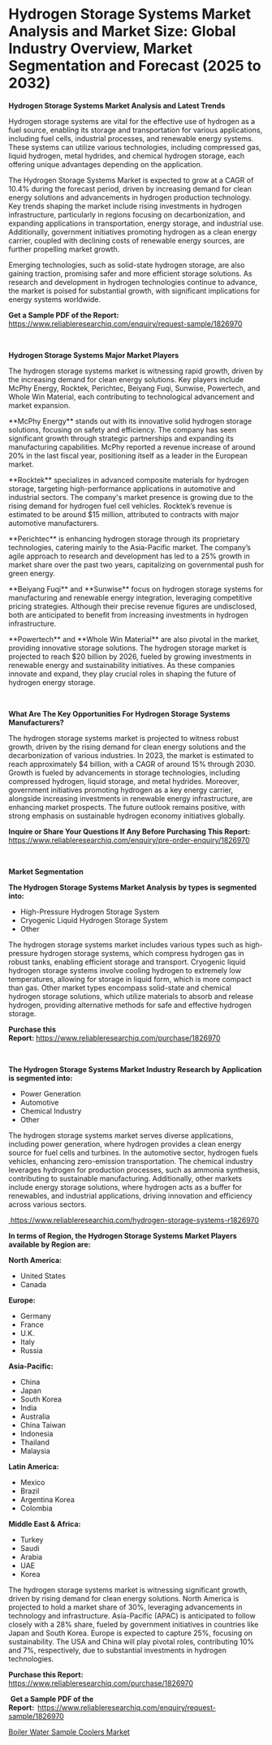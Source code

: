 <p><h1>Hydrogen Storage Systems Market Analysis and Market Size: Global Industry Overview, Market Segmentation and Forecast (2025 to 2032)</h1></p><p><strong>Hydrogen Storage Systems Market Analysis and Latest Trends</strong></p>
<p><p>Hydrogen storage systems are vital for the effective use of hydrogen as a fuel source, enabling its storage and transportation for various applications, including fuel cells, industrial processes, and renewable energy systems. These systems can utilize various technologies, including compressed gas, liquid hydrogen, metal hydrides, and chemical hydrogen storage, each offering unique advantages depending on the application.</p><p>The Hydrogen Storage Systems Market is expected to grow at a CAGR of 10.4% during the forecast period, driven by increasing demand for clean energy solutions and advancements in hydrogen production technology. Key trends shaping the market include rising investments in hydrogen infrastructure, particularly in regions focusing on decarbonization, and expanding applications in transportation, energy storage, and industrial use. Additionally, government initiatives promoting hydrogen as a clean energy carrier, coupled with declining costs of renewable energy sources, are further propelling market growth. </p><p>Emerging technologies, such as solid-state hydrogen storage, are also gaining traction, promising safer and more efficient storage solutions. As research and development in hydrogen technologies continue to advance, the market is poised for substantial growth, with significant implications for energy systems worldwide.</p></p>
<p><strong>Get a Sample PDF of the Report:&nbsp;</strong> <a href="https://www.reliableresearchiq.com/enquiry/request-sample/1826970?utm_campaign=2750&utm_medium=2&utm_source=Github&utm_content=ia&utm_term=22022025&utm_id=hydrogen-storage-systems">https://www.reliableresearchiq.com/enquiry/request-sample/1826970</a></p>
<p>&nbsp;</p>
<p><strong>Hydrogen Storage Systems Major Market Players</strong></p>
<p><p>The hydrogen storage systems market is witnessing rapid growth, driven by the increasing demand for clean energy solutions. Key players include McPhy Energy, Rocktek, Perichtec, Beiyang Fuqi, Sunwise, Powertech, and Whole Win Material, each contributing to technological advancement and market expansion.</p><p>**McPhy Energy** stands out with its innovative solid hydrogen storage solutions, focusing on safety and efficiency. The company has seen significant growth through strategic partnerships and expanding its manufacturing capabilities. McPhy reported a revenue increase of around 20% in the last fiscal year, positioning itself as a leader in the European market.</p><p>**Rocktek** specializes in advanced composite materials for hydrogen storage, targeting high-performance applications in automotive and industrial sectors. The company's market presence is growing due to the rising demand for hydrogen fuel cell vehicles. Rocktek’s revenue is estimated to be around $15 million, attributed to contracts with major automotive manufacturers.</p><p>**Perichtec** is enhancing hydrogen storage through its proprietary technologies, catering mainly to the Asia-Pacific market. The company’s agile approach to research and development has led to a 25% growth in market share over the past two years, capitalizing on governmental push for green energy.</p><p>**Beiyang Fuqi** and **Sunwise** focus on hydrogen storage systems for manufacturing and renewable energy integration, leveraging competitive pricing strategies. Although their precise revenue figures are undisclosed, both are anticipated to benefit from increasing investments in hydrogen infrastructure.</p><p>**Powertech** and **Whole Win Material** are also pivotal in the market, providing innovative storage solutions. The hydrogen storage market is projected to reach $20 billion by 2026, fueled by growing investments in renewable energy and sustainability initiatives. As these companies innovate and expand, they play crucial roles in shaping the future of hydrogen energy storage.</p></p>
<p>&nbsp;</p>
<p><strong>What Are The Key Opportunities For Hydrogen Storage Systems Manufacturers?</strong></p>
<p><p>The hydrogen storage systems market is projected to witness robust growth, driven by the rising demand for clean energy solutions and the decarbonization of various industries. In 2023, the market is estimated to reach approximately $4 billion, with a CAGR of around 15% through 2030. Growth is fueled by advancements in storage technologies, including compressed hydrogen, liquid storage, and metal hydrides. Moreover, government initiatives promoting hydrogen as a key energy carrier, alongside increasing investments in renewable energy infrastructure, are enhancing market prospects. The future outlook remains positive, with strong emphasis on sustainable hydrogen economy initiatives globally.</p></p>
<p><strong>Inquire or Share Your Questions If Any Before Purchasing This Report:</strong> <a href="https://www.reliableresearchiq.com/enquiry/pre-order-enquiry/1826970?utm_campaign=2750&utm_medium=2&utm_source=Github&utm_content=ia&utm_term=22022025&utm_id=hydrogen-storage-systems">https://www.reliableresearchiq.com/enquiry/pre-order-enquiry/1826970</a></p>
<p>&nbsp;</p>
<p><strong>Market Segmentation</strong></p>
<p><strong>The Hydrogen Storage Systems Market Analysis by types is segmented into:</strong></p>
<p><ul><li>High-Pressure Hydrogen Storage System</li><li>Cryogenic Liquid Hydrogen Storage System</li><li>Other</li></ul></p>
<p><p>The hydrogen storage systems market includes various types such as high-pressure hydrogen storage systems, which compress hydrogen gas in robust tanks, enabling efficient storage and transport. Cryogenic liquid hydrogen storage systems involve cooling hydrogen to extremely low temperatures, allowing for storage in liquid form, which is more compact than gas. Other market types encompass solid-state and chemical hydrogen storage solutions, which utilize materials to absorb and release hydrogen, providing alternative methods for safe and effective hydrogen storage.</p></p>
<p><strong>Purchase this Report:&nbsp;</strong><a href="https://www.reliableresearchiq.com/purchase/1826970?utm_campaign=2750&utm_medium=2&utm_source=Github&utm_content=ia&utm_term=22022025&utm_id=hydrogen-storage-systems">https://www.reliableresearchiq.com/purchase/1826970</a></p>
<p>&nbsp;</p>
<p><strong>The Hydrogen Storage Systems Market Industry Research by Application is segmented into:</strong></p>
<p><ul><li>Power Generation</li><li>Automotive</li><li>Chemical Industry</li><li>Other</li></ul></p>
<p><p>The hydrogen storage systems market serves diverse applications, including power generation, where hydrogen provides a clean energy source for fuel cells and turbines. In the automotive sector, hydrogen fuels vehicles, enhancing zero-emission transportation. The chemical industry leverages hydrogen for production processes, such as ammonia synthesis, contributing to sustainable manufacturing. Additionally, other markets include energy storage solutions, where hydrogen acts as a buffer for renewables, and industrial applications, driving innovation and efficiency across various sectors.</p></p>
<p><a href="https://www.reliableresearchiq.com/hydrogen-storage-systems-r1826970?utm_campaign=2750&utm_medium=2&utm_source=Github&utm_content=ia&utm_term=22022025&utm_id=hydrogen-storage-systems">&nbsp;https://www.reliableresearchiq.com/hydrogen-storage-systems-r1826970</a></p>
<p><strong>In terms of Region, the Hydrogen Storage Systems Market Players available by Region are:</strong></p>
<p>
    <p> <strong> North America: </strong>
        <ul>
            <li>United States</li>
            <li>Canada</li>
        </ul>
        </p> 
    <p> <strong> Europe: </strong>
        <ul>
            <li>Germany</li>
            <li>France</li>
            <li>U.K.</li>
            <li>Italy</li>
            <li>Russia</li>
        </ul>
        </p> 
    <p> <strong> Asia-Pacific: </strong>
        <ul>
            <li>China</li>
            <li>Japan</li>
            <li>South Korea</li>
            <li>India</li>
            <li>Australia</li>
            <li>China Taiwan</li>
            <li>Indonesia</li>
            <li>Thailand</li>
            <li>Malaysia</li>
        </ul>
        </p> 
    <p> <strong> Latin America: </strong>
        <ul>
            <li>Mexico</li>
            <li>Brazil</li>
            <li>Argentina Korea</li>
            <li>Colombia</li>
        </ul>
        </p> 
    <p> <strong> Middle East & Africa: </strong>
        <ul>
            <li>Turkey</li>
            <li>Saudi</li>
            <li>Arabia</li>
            <li>UAE</li>
            <li>Korea</li>
        </ul>
    </p>
    </p>
<p><p>The hydrogen storage systems market is witnessing significant growth, driven by rising demand for clean energy solutions. North America is projected to hold a market share of 30%, leveraging advancements in technology and infrastructure. Asia-Pacific (APAC) is anticipated to follow closely with a 28% share, fueled by government initiatives in countries like Japan and South Korea. Europe is expected to capture 25%, focusing on sustainability. The USA and China will play pivotal roles, contributing 10% and 7%, respectively, due to substantial investments in hydrogen technologies.</p></p>
<p><strong>Purchase this Report: </strong><a href="https://www.reliableresearchiq.com/purchase/1826970?utm_campaign=2750&utm_medium=2&utm_source=Github&utm_content=ia&utm_term=22022025&utm_id=hydrogen-storage-systems">https://www.reliableresearchiq.com/purchase/1826970</a></p>
<p>&nbsp;<strong>Get a Sample PDF of the Report:&nbsp;&nbsp;</strong><a href="https://www.reliableresearchiq.com/enquiry/request-sample/1826970?utm_campaign=2750&utm_medium=2&utm_source=Github&utm_content=ia&utm_term=22022025&utm_id=hydrogen-storage-systems">https://www.reliableresearchiq.com/enquiry/request-sample/1826970</a></p>
<p><strong></strong></p>
<p><p><a href="https://github.com/ahmalaloanne/Market-Research-Report-List-1/blob/main/boiler-water-sample-coolers-market.md?utm_campaign=2750&utm_medium=2&utm_source=Github&utm_content=ia&utm_term=22022025&utm_id=hydrogen-storage-systems">Boiler Water Sample Coolers Market</a></p></p>